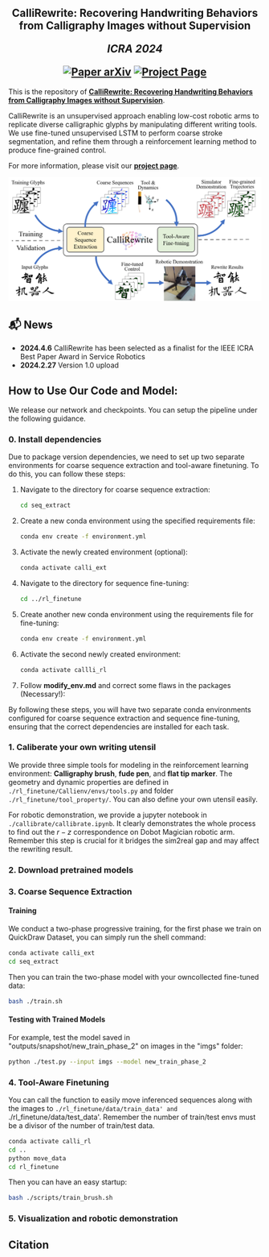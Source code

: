 <h2 align="center">
  <b>CalliRewrite: Recovering Handwriting Behaviors from Calligraphy Images without Supervision</b>

  <b><i>ICRA 2024</i></b>


<div align="center">
    <a href="http://igcl.pku.edu.cn/papers/24/ICRA2024_CalliRewrite_LYX.pdf" target="_blank">
    <img src="https://img.shields.io/badge/Page-CalliRewrite-green" alt="Paper arXiv"></a>
    <a href="https://luoprojectpage.github.io/callirewrite/" target="_blank">
    <img src="https://img.shields.io/badge/Page-CalliRewrite-blue" alt="Project Page"/></a>
</div>
</h2>

This is the repository of [**CalliRewrite: Recovering Handwriting Behaviors from Calligraphy Images without Supervision**](TODO-PAPER-ARXIV-LINK).

CalliRewrite is an unsupervised approach enabling low-cost robotic arms to replicate diverse calligraphic 
glyphs by manipulating different writing tools. We use fine-tuned unsupervised LSTM to perform coarse stroke segmentation, and refine them through a reinforcement learning method to produce 
fine-grained control.

For more information, please visit our [**project page**](https://luoprojectpage.github.io/callirewrite.github.io/).

![CalliRewrite Teaser](demo/teaser.png)


## 📬 News

- **2024.4.6** CalliRewrite has been selected as a finalist for the IEEE ICRA Best Paper Award in Service Robotics
- **2024.2.27** Version 1.0 upload

## How to Use Our Code and Model:
We release our network and checkpoints. You can setup the pipeline under the following guidance.

### 0. Install dependencies
Due to package version dependencies, we need to set up two separate environments for coarse sequence extraction and tool-aware finetuning. To do this, you can follow these steps:

1. Navigate to the directory for coarse sequence extraction:
   ```bash
   cd seq_extract
   ```

2. Create a new conda environment using the specified requirements file:
   ```bash
   conda env create -f environment.yml
   ```

3. Activate the newly created environment (optional):
   ```bash
   conda activate calli_ext
   ```
   
4. Navigate to the directory for sequence fine-tuning:
   ```bash
   cd ../rl_finetune
   ```

5. Create another new conda environment using the requirements file for fine-tuning:
   ```bash
   conda env create -f environment.yml
   ```

6. Activate the second newly created environment:
   ```bash
   conda activate callli_rl
   ```
   
7. Follow **modify_env.md** and correct some flaws in the packages (Necessary!):
   

By following these steps, you will have two separate conda environments configured for coarse sequence extraction and sequence fine-tuning, ensuring that the correct dependencies are installed for each task.

### 1. Caliberate your own writing utensil

We provide three simple tools for modeling in the reinforcement learning environment: **Calligraphy brush**, **fude pen**, and **flat tip marker**. The geometry and dynamic properties are defined in `./rl_finetune/Callienv/envs/tools.py` and folder `./rl_finetune/tool_property/`.  You can also define your own utensil easily.


For robotic demonstration, we provide a jupyter notebook in `./callibrate/callibrate.ipynb`. It clearly demonstrates the whole process to find out the $r-z$ correspondence on Dobot Magician robotic arm. Remember this step is crucial for it bridges the sim2real gap and may affect the rewriting result.

### 2. Download pretrained models

### 3. Coarse Sequence Extraction

#### Training
We conduct a two-phase progressive training, for the first phase we train on QuickDraw Dataset, you can simply run the shell command:
   ```bash
   conda activate calli_ext
   cd seq_extract
   ```
Then you can train the two-phase model with your owncollected fine-tuned data:
   ```bash
   bash ./train.sh
   ```

#### Testing with Trained Models
For example, test the model saved in "outputs/snapshot/new_train_phase_2" on images in the "imgs" folder:

 ```bash
 python ./test.py --input imgs --model new_train_phase_2
 ```

### 4. Tool-Aware Finetuning

You can call the function to easily move inferenced sequences along with the images to `./rl_finetune/data/train_data' and `./rl_finetune/data/test_data'. Remember the number of train/test envs must be a divisor of the number of train/test data.
   ```bash
   conda activate calli_rl
   cd ..
   python move_data
   cd rl_finetune
   ```
Then you can have an easy startup:
   ```bash
   bash ./scripts/train_brush.sh
   ```

### 5. Visualization and robotic demonstration


## Citation
